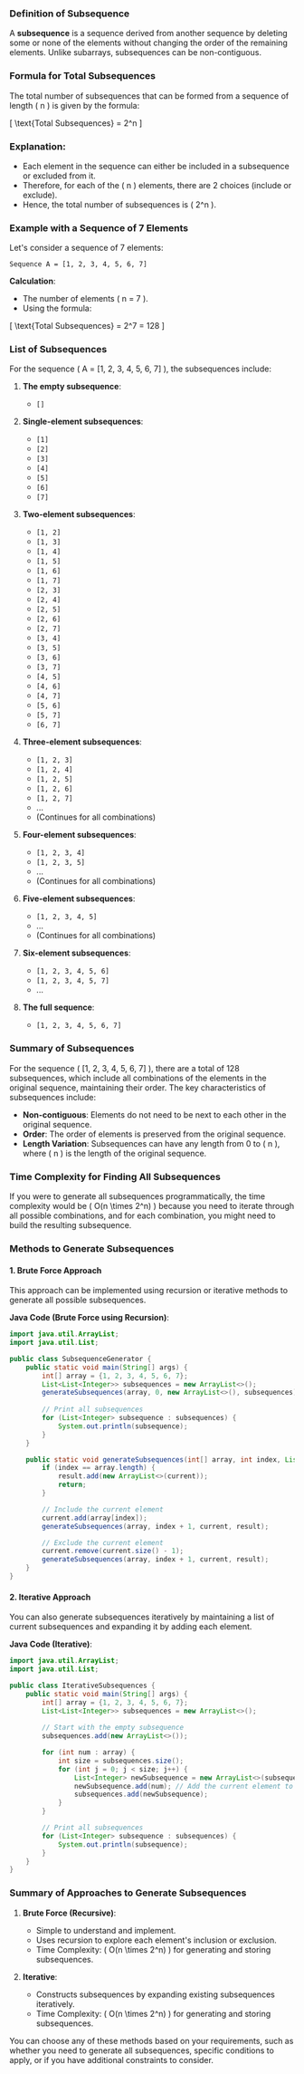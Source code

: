 ### Definition of Subsequence

A **subsequence** is a sequence derived from another sequence by deleting some or none of the elements without changing the order of the remaining elements. Unlike subarrays, subsequences can be non-contiguous.

### Formula for Total Subsequences

The total number of subsequences that can be formed from a sequence of length \( n \) is given by the formula:

\[
\text{Total Subsequences} = 2^n
\]

### Explanation:
- Each element in the sequence can either be included in a subsequence or excluded from it.
- Therefore, for each of the \( n \) elements, there are 2 choices (include or exclude).
- Hence, the total number of subsequences is \( 2^n \).

### Example with a Sequence of 7 Elements

Let's consider a sequence of 7 elements:
```
Sequence A = [1, 2, 3, 4, 5, 6, 7]
```

**Calculation**:
- The number of elements \( n = 7 \).
- Using the formula:

\[
\text{Total Subsequences} = 2^7 = 128
\]

### List of Subsequences

For the sequence \( A = [1, 2, 3, 4, 5, 6, 7] \), the subsequences include:

1. **The empty subsequence**:
    - `[]`

2. **Single-element subsequences**:
    - `[1]`
    - `[2]`
    - `[3]`
    - `[4]`
    - `[5]`
    - `[6]`
    - `[7]`

3. **Two-element subsequences**:
    - `[1, 2]`
    - `[1, 3]`
    - `[1, 4]`
    - `[1, 5]`
    - `[1, 6]`
    - `[1, 7]`
    - `[2, 3]`
    - `[2, 4]`
    - `[2, 5]`
    - `[2, 6]`
    - `[2, 7]`
    - `[3, 4]`
    - `[3, 5]`
    - `[3, 6]`
    - `[3, 7]`
    - `[4, 5]`
    - `[4, 6]`
    - `[4, 7]`
    - `[5, 6]`
    - `[5, 7]`
    - `[6, 7]`

4. **Three-element subsequences**:
    - `[1, 2, 3]`
    - `[1, 2, 4]`
    - `[1, 2, 5]`
    - `[1, 2, 6]`
    - `[1, 2, 7]`
    - ...
    - (Continues for all combinations)

5. **Four-element subsequences**:
    - `[1, 2, 3, 4]`
    - `[1, 2, 3, 5]`
    - ...
    - (Continues for all combinations)

6. **Five-element subsequences**:
    - `[1, 2, 3, 4, 5]`
    - ...
    - (Continues for all combinations)

7. **Six-element subsequences**:
    - `[1, 2, 3, 4, 5, 6]`
    - `[1, 2, 3, 4, 5, 7]`
    - ...

8. **The full sequence**:
    - `[1, 2, 3, 4, 5, 6, 7]`

### Summary of Subsequences
For the sequence \( [1, 2, 3, 4, 5, 6, 7] \), there are a total of 128 subsequences, which include all combinations of the elements in the original sequence, maintaining their order. The key characteristics of subsequences include:
- **Non-contiguous**: Elements do not need to be next to each other in the original sequence.
- **Order**: The order of elements is preserved from the original sequence.
- **Length Variation**: Subsequences can have any length from 0 to \( n \), where \( n \) is the length of the original sequence.

### Time Complexity for Finding All Subsequences
If you were to generate all subsequences programmatically, the time complexity would be \( O(n \times 2^n) \) because you need to iterate through all possible combinations, and for each combination, you might need to build the resulting subsequence.

### Methods to Generate Subsequences

#### 1. Brute Force Approach

This approach can be implemented using recursion or iterative methods to generate all possible subsequences.

**Java Code (Brute Force using Recursion)**:
```java
import java.util.ArrayList;
import java.util.List;

public class SubsequenceGenerator {
    public static void main(String[] args) {
        int[] array = {1, 2, 3, 4, 5, 6, 7};
        List<List<Integer>> subsequences = new ArrayList<>();
        generateSubsequences(array, 0, new ArrayList<>(), subsequences);
        
        // Print all subsequences
        for (List<Integer> subsequence : subsequences) {
            System.out.println(subsequence);
        }
    }

    public static void generateSubsequences(int[] array, int index, List<Integer> current, List<List<Integer>> result) {
        if (index == array.length) {
            result.add(new ArrayList<>(current));
            return;
        }

        // Include the current element
        current.add(array[index]);
        generateSubsequences(array, index + 1, current, result);

        // Exclude the current element
        current.remove(current.size() - 1);
        generateSubsequences(array, index + 1, current, result);
    }
}
```

#### 2. Iterative Approach

You can also generate subsequences iteratively by maintaining a list of current subsequences and expanding it by adding each element.

**Java Code (Iterative)**:
```java
import java.util.ArrayList;
import java.util.List;

public class IterativeSubsequences {
    public static void main(String[] args) {
        int[] array = {1, 2, 3, 4, 5, 6, 7};
        List<List<Integer>> subsequences = new ArrayList<>();
        
        // Start with the empty subsequence
        subsequences.add(new ArrayList<>());

        for (int num : array) {
            int size = subsequences.size();
            for (int j = 0; j < size; j++) {
                List<Integer> newSubsequence = new ArrayList<>(subsequences.get(j));
                newSubsequence.add(num); // Add the current element to existing subsequences
                subsequences.add(newSubsequence);
            }
        }

        // Print all subsequences
        for (List<Integer> subsequence : subsequences) {
            System.out.println(subsequence);
        }
    }
}
```

### Summary of Approaches to Generate Subsequences

1. **Brute Force (Recursive)**:
    - Simple to understand and implement.
    - Uses recursion to explore each element's inclusion or exclusion.
    - Time Complexity: \( O(n \times 2^n) \) for generating and storing subsequences.

2. **Iterative**:
    - Constructs subsequences by expanding existing subsequences iteratively.
    - Time Complexity: \( O(n \times 2^n) \) for generating and storing subsequences.

You can choose any of these methods based on your requirements, such as whether you need to generate all subsequences, specific conditions to apply, or if you have additional constraints to consider.